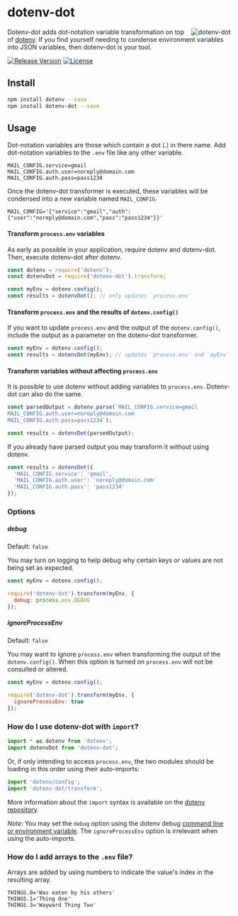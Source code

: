 # dotenv-dot

<img src="https://roydukkey.github.io/assets/images/dotenv-dot.png" alt="dotenv-dot" align="right" />

Dotenv-dot adds dot-notation variable transformation on top of [dotenv](http://github.com/motdotla/dotenv). If you find yourself needing to condense environment variables into JSON variables, then dotenv-dot is your tool.

[![Release Version](https://img.shields.io/npm/v/dotenv-dot.svg)](https://www.npmjs.com/package/dotenv-dot)
[![License](https://img.shields.io/badge/License-MIT-blue.svg)](https://opensource.org/licenses/MIT)


## Install

```bash
npm install dotenv --save
npm install dotenv-dot --save
```


## Usage

Dot-notation variables are those which contain a dot (.) in there name. Add dot-notation variables to the `.env` file like any other variable.

```dosini
MAIL_CONFIG.service=gmail
MAIL_CONFIG.auth.user=noreply@domain.com
MAIL_CONFIG.auth.pass=pass1234
```

Once the dotenv-dot transformer is executed, these variables will be condensed into a new variable named `MAIL_CONFIG`.

```dosini
MAIL_CONFIG='{"service":"gmail","auth":{"user":"noreply@domain.com","pass":"pass1234"}}'
```

#### Transform `process.env` variables

As early as possible in your application, require dotenv and dotenv-dot. Then, execute dotenv-dot after dotenv.

```js
const dotenv = require('dotenv');
const dotenvDot = require('dotenv-dot').transform;

const myEnv = dotenv.config();
const results = dotenvDot(); // only updates `process.env`
```

#### Transform `process.env` and the results of `dotenv.config()`

If you want to update `process.env` and the output of the `dotenv.config()`, include the output as a parameter on the dotenv-dot transformer.

```js
const myEnv = dotenv.config();
const results = dotenvDot(myEnv); // updates `process.env` and `myEnv`
```

#### Transform variables without affecting `process.env`

It is possible to use dotenv without adding variables to `process.env`. Dotenv-dot can also do the same.

```js
const parsedOutput = dotenv.parse(`MAIL_CONFIG.service=gmail
MAIL_CONFIG.auth.user=noreply@domain.com
MAIL_CONFIG.auth.pass=pass1234`);

const results = dotenvDot(parsedOutput);
```

If you already have parsed output you may transform it without using dotenv.

```js
const results = dotenvDot({
  'MAIL_CONFIG.service': 'gmail',
  'MAIL_CONFIG.auth.user': 'noreply@domain.com'
  'MAIL_CONFIG.auth.pass': 'pass1234'
});
```


### Options

##### debug

Default: `false`

You may turn on logging to help debug why certain keys or values are not being set as expected.

```js
const myEnv = dotenv.config();

require('dotenv-dot').transform(myEnv, {
  debug: process.env.DEBUG
});
```

##### ignoreProcessEnv

Default: `false`

You may want to ignore `process.env` when transforming the output of the `dotenv.config()`. When this option is turned on `process.env` will not be consulted or altered.

```js
const myEnv = dotenv.config();

require('dotenv-dot').transform(myEnv, {
  ignoreProcessEnv: true
});
```


### How do I use dotenv-dot with `import`?

```js
import * as dotenv from 'dotenv';
import dotenvDot from 'dotenv-dot';
```

Or, if only intending to access `process.env`, the two modules should be loading in this order using their auto-imports:

``` js
import 'dotenv/config';
import 'dotenv-dot/transform';
```

More information about the `import` syntax is available on the [dotenv repository](https://github.com/motdotla/dotenv/blob/master/README.md#how-do-i-use-dotenv-with-import).

*Note:* You may set the `debug` option using the dotenv debug [command line or environment variable](https://github.com/motdotla/dotenv/blob/master/README.md#preload). The `ignoreProcessEnv` option is irrelevant when using the auto-imports.


### How do I add arrays to the `.env` file?

Arrays are added by using numbers to indicate the value's index in the resulting array.

```dosini
THINGS.0='Was eaten by his others'
THINGS.1='Thing One'
THINGS.3='Wayward Thing Two'
```

